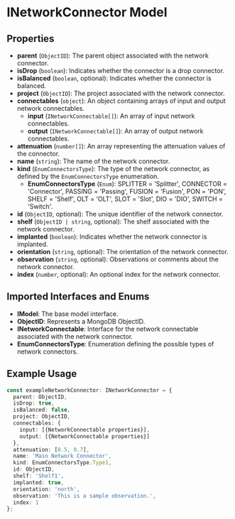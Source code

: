 # INetworkConnector Model

## Properties

- **parent** (`ObjectID`): The parent object associated with the network connector.
- **isDrop** (`boolean`): Indicates whether the connector is a drop connector.
- **isBalanced** (`boolean`, optional): Indicates whether the connector is balanced.
- **project** (`ObjectID`): The project associated with the network connector.
- **connectables** (`object`): An object containing arrays of input and output network connectables.
  - **input** (`INetworkConnectable[]`): An array of input network connectables.
  - **output** (`INetworkConnectable[]`): An array of output network connectables.
- **attenuation** (`number[]`): An array representing the attenuation values of the connector.
- **name** (`string`): The name of the network connector.
- **kind** (`EnumConnectorsType`): The type of the network connector, as defined by the `EnumConnectorsType` enumeration.
  - **EnumConnectorsType** (`Enum`): SPLITTER = 'Splitter', CONNECTOR = 'Connector', PASSING = 'Passing', FUSION = 'Fusion', PON = 'PON', SHELF = 'Shelf', OLT = 'OLT', SLOT = 'Slot', DIO = 'DIO', SWITCH = 'Switch'.
- **id** (`ObjectID`, optional): The unique identifier of the network connector.
- **shelf** (`ObjectID | string`, optional): The shelf associated with the network connector.
- **implanted** (`boolean`): Indicates whether the network connector is implanted.
- **orientation** (`string`, optional): The orientation of the network connector.
- **observation** (`string`, optional): Observations or comments about the network connector.
- **index** (`number`, optional): An optional index for the network connector.

## Imported Interfaces and Enums

- **IModel**: The base model interface.
- **ObjectID**: Represents a MongoDB ObjectID.
- **INetworkConnectable**: Interface for the network connectable associated with the network connector.
- **EnumConnectorsType**: Enumeration defining the possible types of network connectors.

## Example Usage

```typescript
const exampleNetworkConnector: INetworkConnector = {
  parent: ObjectID,
  isDrop: true,
  isBalanced: false,
  project: ObjectID,
  connectables: {
    input: [{NetworkConnectable properties}],
    output: [{NetworkConnectable properties}]
  },
  attenuation: [0.5, 0.7],
  name: 'Main Network Connector',
  kind: EnumConnectorsType.Type1,
  id: ObjectID,
  shelf: 'Shelf1',
  implanted: true,
  orientation: 'north',
  observation: 'This is a sample observation.',
  index: 1
};
```
